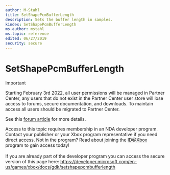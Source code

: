 ```yaml
---
author: M-Stahl
title: SetShapePcmBufferLength
description: Sets the buffer length in samples.
kindex: SetShapePcmBufferLength
ms.author: mstahl
ms.topic: reference
edited: 06/27/2019
security: secure
---
```


# SetShapePcmBufferLength
> [!IMPORTANT]
> Starting February 3rd 2022, all user permissions will be managed in Partner Center, any users that do not exist in the Partner Center user store will lose access to forums, secure documentation, and downloads. To maintain access all users should be migrated to Partner Center. <p></p>See this <a href="https://forums.xboxlive.com/articles/132187/breaking-change-user-access-for-forums-secure-docu.html">forum article</a> for more details.  

 Access to this topic requires membership in an NDA developer program. Contact your publisher or your Xbox program representative if you need direct access. Not in the program? Read about joining the <a href="https://www.xbox.com/Developers/id">ID@Xbox</a> program to gain access today!  <br/><br/>If you are already part of the developer program you can access the secure version of this page here: <a target="_blank" href="https://developer.microsoft.com/en-us/games/xbox/docs/gdk/setshapepcmbufferlength">https://developer.microsoft.com/en-us/games/xbox/docs/gdk/setshapepcmbufferlength</a>